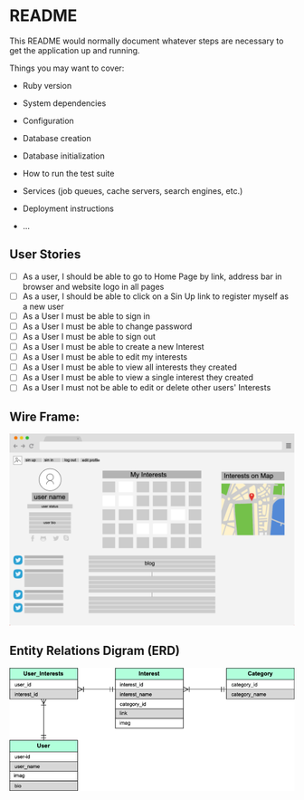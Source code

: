 # README

This README would normally document whatever steps are necessary to get the
application up and running.

Things you may want to cover:

* Ruby version

* System dependencies

* Configuration

* Database creation

* Database initialization

* How to run the test suite

* Services (job queues, cache servers, search engines, etc.)

* Deployment instructions

* ...

## User Stories
- [ ] As a user, I should be able to go to Home Page by link, address bar in browser and website logo in all pages
- [ ] As a user, I should be able to click on a Sin Up link to register myself as a new user
- [ ] As a User I must be able to sign in
- [ ] As a User I must be able to change password
- [ ] As a User I must be able to sign out
- [ ] As a User I must be able to create a new Interest
- [ ] As a User I must be able to edit my interests
- [ ] As a User I must be able to view all interests they created
- [ ] As a User I must be able to view a single interest they created
- [ ] As a User I must not be able to edit or delete other users' Interests

## Wire Frame:
![wire frame](wireframes.png)

## Entity Relations Digram (ERD)

![ERD](EntityRelationshipDiagram.png)